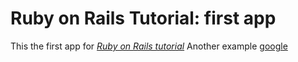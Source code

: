 # Ruby on Rails Tutorial: first app

This the first app for [*Ruby on Rails tutorial*](http://railstutorial.org/)
Another example [google](http://www.google.com/)
